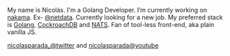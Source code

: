 My name is Nicolás. I'm a Golang Developer. I’m currently working on [nakama](https://github.com/nicolasparada/nakama).
Ex- [@netdata](https://github.com/netdata). Currently looking for a new job.
My preferred stack is [Golang](https://golang.org/), [CockroachDB](https://www.cockroachlabs.com/) and [NATS](http://nats.io/).
Fan of tool-less front-end, aka plain vanilla JS.

[nicolasparada_@twitter](https://twitter.com/nicolasparada_) and [nicolasparada@youtube](https://youtube.com/c/nicolasparada)
